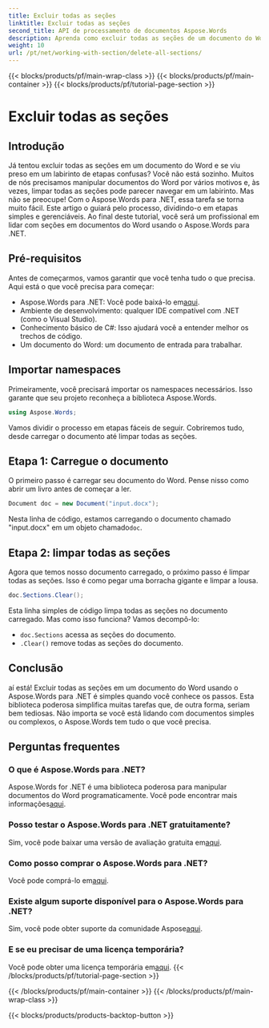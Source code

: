 ```yaml
---
title: Excluir todas as seções
linktitle: Excluir todas as seções
second_title: API de processamento de documentos Aspose.Words
description: Aprenda como excluir todas as seções de um documento do Word usando o Aspose.Words para .NET com este guia passo a passo fácil de seguir.
weight: 10
url: /pt/net/working-with-section/delete-all-sections/
---
```


{{< blocks/products/pf/main-wrap-class >}}
{{< blocks/products/pf/main-container >}}
{{< blocks/products/pf/tutorial-page-section >}}

# Excluir todas as seções

## Introdução

Já tentou excluir todas as seções em um documento do Word e se viu preso em um labirinto de etapas confusas? Você não está sozinho. Muitos de nós precisamos manipular documentos do Word por vários motivos e, às vezes, limpar todas as seções pode parecer navegar em um labirinto. Mas não se preocupe! Com o Aspose.Words para .NET, essa tarefa se torna muito fácil. Este artigo o guiará pelo processo, dividindo-o em etapas simples e gerenciáveis. Ao final deste tutorial, você será um profissional em lidar com seções em documentos do Word usando o Aspose.Words para .NET.

## Pré-requisitos

Antes de começarmos, vamos garantir que você tenha tudo o que precisa. Aqui está o que você precisa para começar:

-  Aspose.Words para .NET: Você pode baixá-lo em[aqui](https://releases.aspose.com/words/net/).
- Ambiente de desenvolvimento: qualquer IDE compatível com .NET (como o Visual Studio).
- Conhecimento básico de C#: Isso ajudará você a entender melhor os trechos de código.
- Um documento do Word: um documento de entrada para trabalhar.

## Importar namespaces

Primeiramente, você precisará importar os namespaces necessários. Isso garante que seu projeto reconheça a biblioteca Aspose.Words.

```csharp
using Aspose.Words;
```

Vamos dividir o processo em etapas fáceis de seguir. Cobriremos tudo, desde carregar o documento até limpar todas as seções.

## Etapa 1: Carregue o documento

O primeiro passo é carregar seu documento do Word. Pense nisso como abrir um livro antes de começar a ler.

```csharp
Document doc = new Document("input.docx");
```

 Nesta linha de código, estamos carregando o documento chamado "input.docx" em um objeto chamado`doc`.

## Etapa 2: limpar todas as seções

Agora que temos nosso documento carregado, o próximo passo é limpar todas as seções. Isso é como pegar uma borracha gigante e limpar a lousa.

```csharp
doc.Sections.Clear();
```

Esta linha simples de código limpa todas as seções no documento carregado. Mas como isso funciona? Vamos decompô-lo:

- `doc.Sections` acessa as seções do documento.
- `.Clear()` remove todas as seções do documento.

## Conclusão

aí está! Excluir todas as seções em um documento do Word usando o Aspose.Words para .NET é simples quando você conhece os passos. Esta biblioteca poderosa simplifica muitas tarefas que, de outra forma, seriam bem tediosas. Não importa se você está lidando com documentos simples ou complexos, o Aspose.Words tem tudo o que você precisa. 

## Perguntas frequentes

### O que é Aspose.Words para .NET?
 Aspose.Words for .NET é uma biblioteca poderosa para manipular documentos do Word programaticamente. Você pode encontrar mais informações[aqui](https://reference.aspose.com/words/net/).

### Posso testar o Aspose.Words para .NET gratuitamente?
 Sim, você pode baixar uma versão de avaliação gratuita em[aqui](https://releases.aspose.com/).

### Como posso comprar o Aspose.Words para .NET?
 Você pode comprá-lo em[aqui](https://purchase.aspose.com/buy).

### Existe algum suporte disponível para o Aspose.Words para .NET?
Sim, você pode obter suporte da comunidade Aspose[aqui](https://forum.aspose.com/c/words/8).

### E se eu precisar de uma licença temporária?
 Você pode obter uma licença temporária em[aqui](https://purchase.aspose.com/temporary-license/).
{{< /blocks/products/pf/tutorial-page-section >}}

{{< /blocks/products/pf/main-container >}}
{{< /blocks/products/pf/main-wrap-class >}}

{{< blocks/products/products-backtop-button >}}
